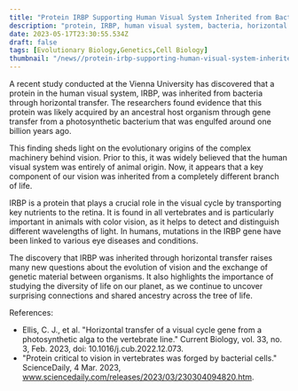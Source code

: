 ```yaml
---
title: "Protein IRBP Supporting Human Visual System Inherited from Bacteria in Horizontal Transfer - Vienna University Study"
description: "protein, IRBP, human visual system, bacteria, horizontal transfer, evolutionary origins, vision, animal origin, gene transfer, photosynthetic bacterium, vertebrates, retina, color vision, eye diseases, genetic material, organisms, diversity of life, shared ancestry, tree of life, Vienna University"
date: 2023-05-17T23:30:55.534Z
draft: false
tags: [Evolutionary Biology,Genetics,Cell Biology]
thumbnail: "/news//protein-irbp-supporting-human-visual-system-inherited-from-bacteria-in-horizontal-transfer/thumb.png"
---
```


A recent study conducted at the Vienna University has discovered that a protein in the human visual system, IRBP, was inherited from bacteria through horizontal transfer. The researchers found evidence that this protein was likely acquired by an ancestral host organism through gene transfer from a photosynthetic bacterium that was engulfed around one billion years ago.

This finding sheds light on the evolutionary origins of the complex machinery behind vision. Prior to this, it was widely believed that the human visual system was entirely of animal origin. Now, it appears that a key component of our vision was inherited from a completely different branch of life.

IRBP is a protein that plays a crucial role in the visual cycle by transporting key nutrients to the retina. It is found in all vertebrates and is particularly important in animals with color vision, as it helps to detect and distinguish different wavelengths of light. In humans, mutations in the IRBP gene have been linked to various eye diseases and conditions.

The discovery that IRBP was inherited through horizontal transfer raises many new questions about the evolution of vision and the exchange of genetic material between organisms. It also highlights the importance of studying the diversity of life on our planet, as we continue to uncover surprising connections and shared ancestry across the tree of life.

References:
- Ellis, C. J., et al. "Horizontal transfer of a visual cycle gene from a photosynthetic alga to the vertebrate line." Current Biology, vol. 33, no. 3, Feb. 2023, doi: 10.1016/j.cub.2022.12.073.
- "Protein critical to vision in vertebrates was forged by bacterial cells." ScienceDaily, 4 Mar. 2023, www.sciencedaily.com/releases/2023/03/230304094820.htm.

